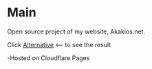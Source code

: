 # Main
 Open source project of my website, Akakios.net.
 
 Click [Alternative](https://www.alternative.pages.dev/) <-- to see the result
 
 -Hosted on Cloudflare Pages
 
